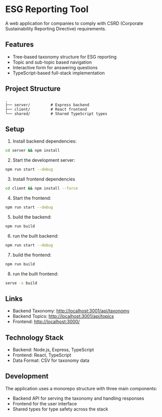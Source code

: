 # ESG Reporting Tool

A web application for companies to comply with CSRD (Corporate Sustainability Reporting Directive) requirements.

## Features

- Tree-based taxonomy structure for ESG reporting
- Topic and sub-topic based navigation
- Interactive form for answering questions
- TypeScript-based full-stack implementation

## Project Structure

```
.
├── server/         # Express backend
├── client/         # React frontend
└── shared/         # Shared TypeScript types
```

## Setup

1. Install backend dependencies:
```bash
cd server && npm install
```

2. Start the development server:
```bash
npm run start --debug
```

3. Install frontend dependencies
```bash
cd client && npm install --force
```

4. Start the frontend:
```bash
npm run start --debug
```

5. build the backend:
```bash
npm run build
```

6. run the built backend:
```bash
npm run start --debug
```

7. build the frontend:
```bash
npm run build
```

8. run the built frontend:
```bash
serve -s build
```

## Links

- Backend Taxonomy: [http://localhost:3001/api/taxonomy](http://localhost:3001/api/taxonomy)
- Backend Topics: [http://localhost:3001/api/topics](http://localhost:3001/api/topics)
- Frontend: [http://localhost:3000/](http://localhost:3000/)

## Technology Stack

- Backend: Node.js, Express, TypeScript
- Frontend: React, TypeScript
- Data Format: CSV for taxonomy data

## Development

The application uses a monorepo structure with three main components:
- Backend API for serving the taxonomy and handling responses
- Frontend for the user interface
- Shared types for type safety across the stack
